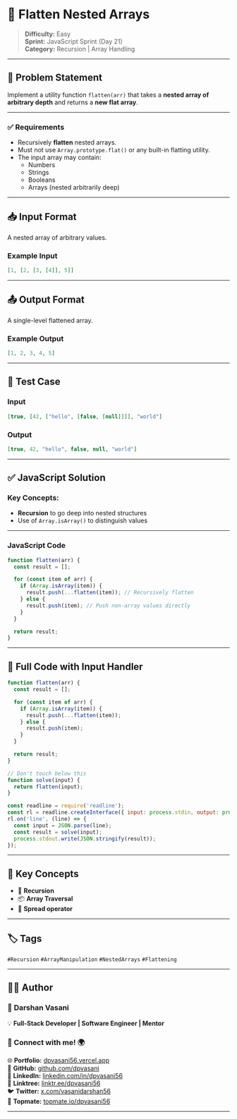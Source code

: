# 🧱 Flatten Nested Arrays

> **Difficulty:** Easy  
> **Sprint:** JavaScript Sprint (Day 21)  
> **Category:** Recursion | Array Handling

---

## 🧩 Problem Statement

Implement a utility function `flatten(arr)` that takes a **nested array of arbitrary depth** and returns a **new flat array**.

---

### ✅ Requirements

- Recursively **flatten** nested arrays.
- Must not use `Array.prototype.flat()` or any built-in flatting utility.
- The input array may contain:
  - Numbers
  - Strings
  - Booleans
  - Arrays (nested arbitrarily deep)

---

## 📥 Input Format

A nested array of arbitrary values.

### Example Input

```json
[1, [2, [3, [4]], 5]]
```

---

## 📤 Output Format

A single-level flattened array.

### Example Output

```json
[1, 2, 3, 4, 5]
```

---

## 🧪 Test Case

### Input

```json
[true, [42, ["hello", [false, [null]]]], "world"]
```

### Output

```json
[true, 42, "hello", false, null, "world"]
```

---

## ✅ JavaScript Solution

### Key Concepts:

- **Recursion** to go deep into nested structures  
- Use of `Array.isArray()` to distinguish values

---

### JavaScript Code

```js
function flatten(arr) {
  const result = [];

  for (const item of arr) {
    if (Array.isArray(item)) {
      result.push(...flatten(item)); // Recursively flatten
    } else {
      result.push(item); // Push non-array values directly
    }
  }

  return result;
}
```

---

## 🧾 Full Code with Input Handler

```js
function flatten(arr) {
  const result = [];

  for (const item of arr) {
    if (Array.isArray(item)) {
      result.push(...flatten(item));
    } else {
      result.push(item);
    }
  }

  return result;
}

// Don't touch below this
function solve(input) {
  return flatten(input);
}

const readline = require('readline');
const rl = readline.createInterface({ input: process.stdin, output: process.stdout });
rl.on('line', (line) => {
  const input = JSON.parse(line);
  const result = solve(input);
  process.stdout.write(JSON.stringify(result));
});
```

---

## 🧠 Key Concepts

- 🧬 **Recursion**  
- 📦 **Array Traversal**  
- 🔁 **Spread operator**

---

## 🏷️ Tags

`#Recursion` `#ArrayManipulation` `#NestedArrays` `#Flattening`

---

## 👨‍💻 Author

### 🚀 **Darshan Vasani**  
💡 **Full-Stack Developer | Software Engineer | Mentor**

### 🔗 Connect with me! 🌍  
🌐 **Portfolio:** [dpvasani56.vercel.app](https://dpvasani56.vercel.app/)  
🐙 **GitHub:** [github.com/dpvasani](https://github.com/dpvasani)  
💼 **LinkedIn:** [linkedin.com/in/dpvasani56](https://linkedin.com/in/dpvasani56/)  
🌳 **Linktree:** [linktr.ee/dpvasani56](https://linktr.ee/dpvasani56)  
🐦 **Twitter:** [x.com/vasanidarshan56](https://x.com/vasanidarshan56)  
📢 **Topmate:** [topmate.io/dpvasani56](https://topmate.io/dpvasani56)

---



